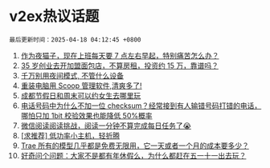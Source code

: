 # v2ex热议话题

`最后更新时间：2025-04-18 04:12:45 +0800`

1. [作为夜猫子，现在上班每天要 7 点左右早起，特别痛苦怎么办？](https://www.v2ex.com/t/1126029)
1. [35 岁创业去开加盟面包店，不算房租，投资约 15 万，靠谱吗？](https://www.v2ex.com/t/1126241)
1. [千万别用夜间模式, 不管什么设备](https://www.v2ex.com/t/1126131)
1. [重装电脑用 Scoop 管理软件,清爽多了!](https://www.v2ex.com/t/1126032)
1. [成都节假日和周末可以约女生去哪里玩](https://www.v2ex.com/t/1126114)
1. [电话号码中为什么不加一位 checksum？经常接到有人输错号码打错的电话，哪怕只加 1bit 校验效果也能降低 50%概率](https://www.v2ex.com/t/1126194)
1. [微信阅读阅读挑战，阅读一分钟不算完成每日任务了😭](https://www.v2ex.com/t/1126035)
1. [[求推荐] 低功率小主机，轻折腾](https://www.v2ex.com/t/1126081)
1. [Trae 所有的模型几乎都是免费无限用，它一天或者一个月的成本要多少？](https://www.v2ex.com/t/1126040)
1. [好奇问个问题：大家不是都有年休假么，为什么都赶在五一十一出去玩？](https://www.v2ex.com/t/1126208)


